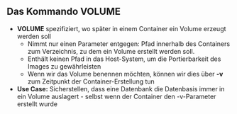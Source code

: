 ## Das Kommando **VOLUME**

* **VOLUME** spezifiziert, wo später in einem Container ein Volume
erzeugt werden soll
  * Nimmt nur einen Parameter entgegen: Pfad innerhalb des Containers
  zum Verzeichnis, zu dem ein Volume erstellt werden soll.
  * Enthält keinen Pfad in das Host-System, um die Portierbarkeit
  des Images zu gewährleisten
  * Wenn wir das Volume benennen möchten, können wir dies über **-v**
  zum Zeitpunkt der Container-Erstellung tun
* **Use Case:** Sicherstellen, dass eine Datenbank die Datenbasis immer
in ein Volume auslagert - selbst wenn der Container den -v-Parameter 
erstellt wurde
